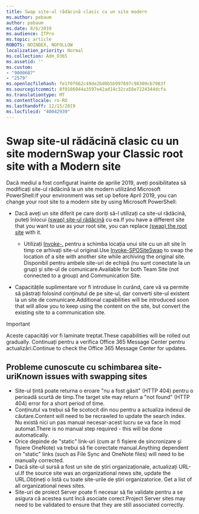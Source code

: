 ```yaml
---
title: Swap site-ul rădăcină clasic cu un site modern
ms.author: pebaum
author: pebaum
ms.date: 8/6/2019
ms.audience: ITPro
ms.topic: article
ROBOTS: NOINDEX, NOFOLLOW
localization_priority: Normal
ms.collection: Adm_O365
ms.assetid: ''
ms.custom:
- "9000687"
- "2579"
ms.openlocfilehash: fe1f0f662c49de2bd0b5b997697c98309cb7983f
ms.sourcegitcommit: 0f0186044a3597e42ad14c32ca58e7224344dcfa
ms.translationtype: MT
ms.contentlocale: ro-RO
ms.lasthandoff: 12/15/2019
ms.locfileid: "40042939"
---
```

# <a name="swap-your-classic-root-site-with-a-modern-site"></a><span data-ttu-id="bb698-102">Swap site-ul rădăcină clasic cu un site modern</span><span class="sxs-lookup"><span data-stu-id="bb698-102">Swap your Classic root site with a Modern site</span></span>

<span data-ttu-id="bb698-103">Dacă mediul a fost configurat înainte de aprilie 2019, aveți posibilitatea să modificați site-ul rădăcină la un site modern utilizând Microsoft PowerShell:</span><span class="sxs-lookup"><span data-stu-id="bb698-103">If your environment was set up before April 2019, you can change your root site to a modern site by using Microsoft PowerShell:</span></span>

- <span data-ttu-id="bb698-104">Dacă aveți un site diferit pe care doriți să-l utilizați ca site-ul rădăcină, puteți înlocui [(swap) site-ul rădăcină](https://docs.microsoft.com/sharepoint/modern-root-site) cu ea.</span><span class="sxs-lookup"><span data-stu-id="bb698-104">If you have a different site that you want to use as your root site, you can replace [(swap) the root site](https://docs.microsoft.com/sharepoint/modern-root-site) with it.</span></span> 
    - <span data-ttu-id="bb698-105">Utilizați [Invoke-,](https://docs.microsoft.com/powershell/module/sharepoint-online/invoke-spositeswap?view=sharepoint-ps) pentru a schimba locația unui site cu un alt site în timp ce arhivați site-ul original.</span><span class="sxs-lookup"><span data-stu-id="bb698-105">Use [Invoke-SPOSiteSwap](https://docs.microsoft.com/powershell/module/sharepoint-online/invoke-spositeswap?view=sharepoint-ps) to swap the location of a site with another site while archiving the original site.</span></span> <span data-ttu-id="bb698-106">Disponibil pentru ambele site-uri de echipă (nu sunt conectate la un grup) și site-ul de comunicare.</span><span class="sxs-lookup"><span data-stu-id="bb698-106">Available for both Team Site (not connected to a group) and Communication Site.</span></span> 

- <span data-ttu-id="bb698-107">Capacitățile suplimentare vor fi introduse în curând, care vă va permite să păstrați folosind conținutul de pe site-ul, dar converti site-ul existent la un site de comunicare.</span><span class="sxs-lookup"><span data-stu-id="bb698-107">Additional capabilities will be introduced soon that will allow you to keep using the content on the site, but convert the existing site to a communication site.</span></span> 
>[!Important]
><span data-ttu-id="bb698-108">Aceste capacități vor fi laminate treptat.</span><span class="sxs-lookup"><span data-stu-id="bb698-108">These capabilities will be rolled out gradually.</span></span> <span data-ttu-id="bb698-109">Continuați pentru a verifica Office 365 Message Center pentru actualizări.</span><span class="sxs-lookup"><span data-stu-id="bb698-109">Continue to check the Office 365 Message Center for updates.</span></span> 

## <a name="known-issues-with-swapping-sites"></a><span data-ttu-id="bb698-110">Probleme cunoscute cu schimbarea site-uri</span><span class="sxs-lookup"><span data-stu-id="bb698-110">Known issues with swapping sites</span></span>

- <span data-ttu-id="bb698-111">Site-ul țintă poate returna o eroare "nu a fost găsit" (HTTP 404) pentru o perioadă scurtă de timp.</span><span class="sxs-lookup"><span data-stu-id="bb698-111">The target site may return a "not found" (HTTP 404) error for a short period of time.</span></span>
- <span data-ttu-id="bb698-112">Conținutul va trebui să fie scotocit din nou pentru a actualiza indexul de căutare.</span><span class="sxs-lookup"><span data-stu-id="bb698-112">Content will need to be recrawled to update the search index.</span></span> <span data-ttu-id="bb698-113">Nu există nici un pas manual necesar-acest lucru se va face în mod automat.</span><span class="sxs-lookup"><span data-stu-id="bb698-113">There is no manual step required - this will be done automatically.</span></span>
- <span data-ttu-id="bb698-114">Orice depinde de "static" link-uri (cum ar fi fișiere de sincronizare și fișiere OneNote) va trebui să fie corectate manual.</span><span class="sxs-lookup"><span data-stu-id="bb698-114">Anything dependent on "static" links (such as File Sync and OneNote files) will need to be manually corrected.</span></span>
- <span data-ttu-id="bb698-115">Dacă site-ul sursă a fost un site de știri organizaționale, actualizați URL-ul.</span><span class="sxs-lookup"><span data-stu-id="bb698-115">If the source site was an organizational news site, update the URL.</span></span><span data-ttu-id="bb698-116">Obțineți o listă cu toate site-urile de știri organizatorice.</span><span class="sxs-lookup"><span data-stu-id="bb698-116"> Get a list of all organizational news sites.</span></span>
- <span data-ttu-id="bb698-117">Site-uri de proiect Server poate fi necesar să fie validate pentru a se asigura că acestea sunt încă asociate corect.</span><span class="sxs-lookup"><span data-stu-id="bb698-117">Project Server sites may need to be validated to ensure that they are still associated correctly.</span></span>





